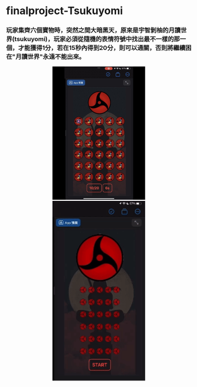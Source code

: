 # finalproject-Tsukuyomi


### 玩家集齊六個寶物時，突然之間大暗黑天，原來是宇智剝柚的月讀世界(tsukuyomi)，玩家必須從隨機的表情符號中找出最不一樣的那一個，才能獲得1分，若在15秒內得到20分，則可以通關，否則將繼續困在"月讀世界"永遠不能出來。

<div  align="center">

  <img src="https://raw.githubusercontent.com/phhsu0508/finalproject/main/demo.jpg" width = "50%" height = "50%">
  <img src="https://raw.githubusercontent.com/phhsu0508/finalproject/main/tsukuyomi.gif" width = "50%" height = "50%">
</div>

